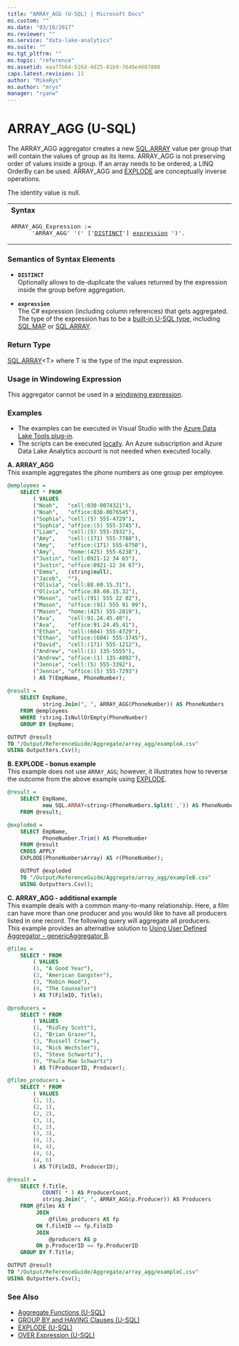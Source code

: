 ```yaml
---
title: "ARRAY_AGG (U-SQL) | Microsoft Docs"
ms.custom: ""
ms.date: "03/10/2017"
ms.reviewer: ""
ms.service: "data-lake-analytics"
ms.suite: ""
ms.tgt_pltfrm: ""
ms.topic: "reference"
ms.assetid: eaa77b64-5264-4d25-81b9-3646e4687800
caps.latest.revision: 11
author: "MikeRys"
ms.author: "mrys"
manager: "ryanw"
---
```

# ARRAY_AGG (U-SQL)
The ARRAY_AGG aggregator creates a new [SQL.ARRAY](complex-built-in-u-sql-types.md) value per group that will contain the values of group as its items.  ARRAY_AGG is not preserving order of values inside a group. If an array needs to be ordered, a LINQ OrderBy can be used.  ARRAY_AGG and [EXPLODE](explode-u-sql.md) are conceptually inverse operations. 

The identity value is null. 

<table><th align="left">Syntax</th><tr><td><pre>
ARRAY_AGG_Expression :=                                                                                  
      'ARRAY_AGG' '(' ['<a href="#dist">DISTINCT</a>'] <a href="#exp">expression</a> ')'.
</pre></td></tr></table>

### Semantics of Syntax Elements 
* <a name="dist"></a>**`DISTINCT`**   
Optionally allows to de-duplicate the values returned by the expression inside the group before aggregation.  

* <a name="exp"></a>**`expression`**  
The C# expression (including column references) that gets aggregated. The type of the expression has to be a [built-in U-SQL type](built-in-u-sql-types.md), including [SQL.MAP](complex-built-in-u-sql-types.md) or [SQL.ARRAY](complex-built-in-u-sql-types.md). 

### Return Type 
[SQL.ARRAY](complex-built-in-u-sql-types.md)\<T\> where T is the type of the input expression. 

### Usage in Windowing Expression
This aggregator cannot be used in a [windowing expression](over-expression-u-sql.md). 

### Examples
- The examples can be executed in Visual Studio with the [Azure Data Lake Tools plug-in](https://www.microsoft.com/download/details.aspx?id=49504).  
- The scripts can be executed [locally](https://docs.microsoft.com/azure/data-lake-analytics/data-lake-analytics-data-lake-tools-get-started#run-u-sql-locally).  An Azure subscription and Azure Data Lake Analytics account is not needed when executed locally.

 
**A. ARRAY_AGG**   
This example aggregates the phone numbers as one group per employee.
```sql
@employees = 
    SELECT * FROM 
        ( VALUES
        ("Noah",   "cell:030-0074321"),
        ("Noah",   "office:030-0076545"),
        ("Sophia", "cell:(5) 555-4729"),
        ("Sophia", "office:(5) 555-3745"),
        ("Liam",   "cell:(5) 555-3932"),
        ("Amy",    "cell:(171) 555-7788"),
        ("Amy",    "office:(171) 555-6750"), 
        ("Amy",    "home:(425) 555-6238"),
        ("Justin", "cell:0921-12 34 65"),
        ("Justin", "office:0921-12 34 67"),
        ("Emma",   (string)null),
        ("Jacob",  ""),
        ("Olivia", "cell:88.60.15.31"),
        ("Olivia", "office:88.60.15.32"),
        ("Mason",  "cell:(91) 555 22 82"),
        ("Mason",  "office:(91) 555 91 99"), 
        ("Mason",  "home:(425) 555-2819"),
        ("Ava",    "cell:91.24.45.40"),
        ("Ava",    "office:91.24.45.41"),
        ("Ethan",  "cell:(604) 555-4729"),
        ("Ethan",  "office:(604) 555-3745"),
        ("David",  "cell:(171) 555-1212"),
        ("Andrew", "cell:(1) 135-5555"),
        ("Andrew", "office:(1) 135-4892"),
        ("Jennie", "cell:(5) 555-3392"),
        ("Jennie", "office:(5) 555-7293")
        ) AS T(EmpName, PhoneNumber);
        
@result =
    SELECT EmpName,
           string.Join(", ", ARRAY_AGG(PhoneNumber)) AS PhoneNumbers
    FROM @employees
    WHERE !string.IsNullOrEmpty(PhoneNumber)
    GROUP BY EmpName;

OUTPUT @result
TO "/Output/ReferenceGuide/Aggregate/array_agg/exampleA.csv"
USING Outputters.Csv();
```

**B. EXPLODE - bonus example**  
This example does not use `ARRAY_AGG`; however, it illustrates how to reverse the outcome from the above example using [EXPLODE](explode-u-sql.md).
```sql
@result =
    SELECT EmpName,
           new SQL.ARRAY<string>(PhoneNumbers.Split(',')) AS PhoneNumbersArray
    FROM @result;

@exploded =
    SELECT EmpName,
           PhoneNumber.Trim() AS PhoneNumber
    FROM @result
    CROSS APPLY 
    EXPLODE(PhoneNumbersArray) AS r(PhoneNumber);

    OUTPUT @exploded
    TO "/Output/ReferenceGuide/Aggregate/array_agg/exampleB.csv"
    USING Outputters.Csv();
```

**C. ARRAY_AGG - additional example**   
This example deals with a common many-to-many relationship. Here, a film can have more than one producer and you would like to have all producers listed in one record. The following query will aggregate all producers.   
This example provides an alternative solution to [Using User Defined Aggregator - genericAggregator B](extending-u-sql-expressions-with-user-code.md#genericAggB).
```sql
@films = 
    SELECT * FROM 
        ( VALUES
        (1, "A Good Year"),
        (2, "American Gangster"),
        (3, "Robin Hood"),
        (4, "The Counselor")
        ) AS T(FilmID, Title);

@producers = 
    SELECT * FROM 
        ( VALUES
        (1, "Ridley Scott"),
        (2, "Brian Grazer"),
        (3, "Russell Crowe"),
        (4, "Nick Wechsler"),
        (5, "Steve Schwartz"),
        (6, "Paula Mae Schwartz")
        ) AS T(ProducerID, Producer);

@films_producers = 
    SELECT * FROM 
        ( VALUES
        (1, 1),
        (2, 1),
        (2, 2),
        (3, 1),
        (3, 2),
        (3, 3),
        (4, 1),
        (4, 4),
        (4, 5),
        (4, 6)
        ) AS T(FilmID, ProducerID);

@result =
    SELECT f.Title,
           COUNT( * ) AS ProducerCount,
           string.Join(", ", ARRAY_AGG(p.Producer)) AS Producers
    FROM @films AS f
         JOIN
             @films_producers AS fp
         ON f.FilmID == fp.FilmID
         JOIN
             @producers AS p
         ON p.ProducerID == fp.ProducerID
    GROUP BY f.Title;

OUTPUT @result
TO "/Output/ReferenceGuide/Aggregate/array_agg/exampleC.csv"
USING Outputters.Csv();
```

### See Also 
* [Aggregate Functions (U-SQL)](aggregate-functions-u-sql.md)   
* [GROUP BY and HAVING Clauses (U-SQL)](group-by-and-having-clauses-u-sql.md) 
* [EXPLODE (U-SQL)](explode-u-sql.md) 
* [OVER Expression (U-SQL)](over-expression-u-sql.md) 
